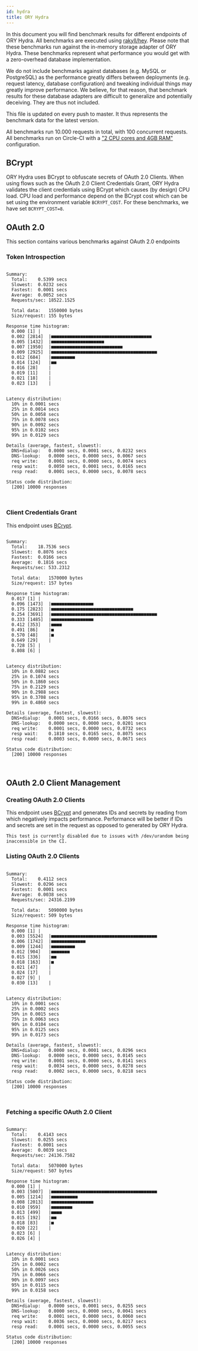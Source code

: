 ```yaml
---
id: hydra
title: ORY Hydra
---
```


In this document you will find benchmark results for different endpoints of ORY Hydra. All benchmarks are executed
using [rakyll/hey](https://github.com/rakyll/hey). Please note that these benchmarks run against the in-memory storage
adapter of ORY Hydra. These benchmarks represent what performance you would get with a zero-overhead database implementation.

We do not include benchmarks against databases (e.g. MySQL or PostgreSQL) as the performance greatly differs between
deployments (e.g. request latency, database configuration) and tweaking individual things may greatly improve performance.
We believe, for that reason, that benchmark results for these database adapters are difficult to generalize and potentially
deceiving. They are thus not included.

This file is updated on every push to master. It thus represents the benchmark data for the latest version.

All benchmarks run 10.000 requests in total, with 100 concurrent requests. All benchmarks run on Circle-CI with a
["2 CPU cores and 4GB RAM"](https://support.circleci.com/hc/en-us/articles/360000489307-Why-do-my-tests-take-longer-to-run-on-CircleCI-than-locally-)
configuration.

## BCrypt

ORY Hydra uses BCrypt to obfuscate secrets of OAuth 2.0 Clients. When using flows such as the OAuth 2.0 Client Credentials
Grant, ORY Hydra validates the client credentials using BCrypt which causes (by design) CPU load. CPU load and performance
depend on the BCrypt cost which can be set using the environment variable `BCRYPT_COST`. For these benchmarks,
we have set `BCRYPT_COST=8`.

## OAuth 2.0

This section contains various benchmarks against OAuth 2.0 endpoints

### Token Introspection

```

Summary:
  Total:	0.5399 secs
  Slowest:	0.0232 secs
  Fastest:	0.0001 secs
  Average:	0.0052 secs
  Requests/sec:	18522.1525
  
  Total data:	1550000 bytes
  Size/request:	155 bytes

Response time histogram:
  0.000 [1]	|
  0.002 [2814]	|■■■■■■■■■■■■■■■■■■■■■■■■■■■■■■■■■■■■■■
  0.005 [1432]	|■■■■■■■■■■■■■■■■■■■■
  0.007 [1950]	|■■■■■■■■■■■■■■■■■■■■■■■■■■■
  0.009 [2925]	|■■■■■■■■■■■■■■■■■■■■■■■■■■■■■■■■■■■■■■■■
  0.012 [684]	|■■■■■■■■■
  0.014 [124]	|■■
  0.016 [28]	|
  0.019 [11]	|
  0.021 [18]	|
  0.023 [13]	|


Latency distribution:
  10% in 0.0001 secs
  25% in 0.0014 secs
  50% in 0.0058 secs
  75% in 0.0078 secs
  90% in 0.0092 secs
  95% in 0.0102 secs
  99% in 0.0129 secs

Details (average, fastest, slowest):
  DNS+dialup:	0.0000 secs, 0.0001 secs, 0.0232 secs
  DNS-lookup:	0.0000 secs, 0.0000 secs, 0.0067 secs
  req write:	0.0001 secs, 0.0000 secs, 0.0074 secs
  resp wait:	0.0050 secs, 0.0001 secs, 0.0165 secs
  resp read:	0.0001 secs, 0.0000 secs, 0.0078 secs

Status code distribution:
  [200]	10000 responses



```

### Client Credentials Grant

This endpoint uses [BCrypt](#bcrypt).

```

Summary:
  Total:	18.7536 secs
  Slowest:	0.8076 secs
  Fastest:	0.0166 secs
  Average:	0.1816 secs
  Requests/sec:	533.2312
  
  Total data:	1570000 bytes
  Size/request:	157 bytes

Response time histogram:
  0.017 [1]	|
  0.096 [1473]	|■■■■■■■■■■■■■■■■
  0.175 [2823]	|■■■■■■■■■■■■■■■■■■■■■■■■■■■■■■■
  0.254 [3691]	|■■■■■■■■■■■■■■■■■■■■■■■■■■■■■■■■■■■■■■■■
  0.333 [1485]	|■■■■■■■■■■■■■■■■
  0.412 [353]	|■■■■
  0.491 [86]	|■
  0.570 [48]	|■
  0.649 [29]	|
  0.728 [5]	|
  0.808 [6]	|


Latency distribution:
  10% in 0.0882 secs
  25% in 0.1074 secs
  50% in 0.1860 secs
  75% in 0.2129 secs
  90% in 0.2988 secs
  95% in 0.3708 secs
  99% in 0.4860 secs

Details (average, fastest, slowest):
  DNS+dialup:	0.0001 secs, 0.0166 secs, 0.8076 secs
  DNS-lookup:	0.0000 secs, 0.0000 secs, 0.0201 secs
  req write:	0.0001 secs, 0.0000 secs, 0.0732 secs
  resp wait:	0.1810 secs, 0.0165 secs, 0.8075 secs
  resp read:	0.0003 secs, 0.0000 secs, 0.0671 secs

Status code distribution:
  [200]	10000 responses



```

## OAuth 2.0 Client Management

### Creating OAuth 2.0 Clients

This endpoint uses [BCrypt](#bcrypt) and generates IDs and secrets by reading from  which negatively impacts
performance. Performance will be better if IDs and secrets are set in the request as opposed to generated by ORY Hydra.

```
This test is currently disabled due to issues with /dev/urandom being inaccessible in the CI.
```

### Listing OAuth 2.0 Clients

```

Summary:
  Total:	0.4112 secs
  Slowest:	0.0296 secs
  Fastest:	0.0001 secs
  Average:	0.0038 secs
  Requests/sec:	24316.2199
  
  Total data:	5090000 bytes
  Size/request:	509 bytes

Response time histogram:
  0.000 [1]	|
  0.003 [5524]	|■■■■■■■■■■■■■■■■■■■■■■■■■■■■■■■■■■■■■■■■
  0.006 [1742]	|■■■■■■■■■■■■■
  0.009 [1244]	|■■■■■■■■■
  0.012 [904]	|■■■■■■■
  0.015 [336]	|■■
  0.018 [163]	|■
  0.021 [47]	|
  0.024 [17]	|
  0.027 [9]	|
  0.030 [13]	|


Latency distribution:
  10% in 0.0001 secs
  25% in 0.0002 secs
  50% in 0.0015 secs
  75% in 0.0063 secs
  90% in 0.0104 secs
  95% in 0.0125 secs
  99% in 0.0173 secs

Details (average, fastest, slowest):
  DNS+dialup:	0.0000 secs, 0.0001 secs, 0.0296 secs
  DNS-lookup:	0.0000 secs, 0.0000 secs, 0.0145 secs
  req write:	0.0001 secs, 0.0000 secs, 0.0141 secs
  resp wait:	0.0034 secs, 0.0000 secs, 0.0278 secs
  resp read:	0.0002 secs, 0.0000 secs, 0.0218 secs

Status code distribution:
  [200]	10000 responses



```

### Fetching a specific OAuth 2.0 Client

```

Summary:
  Total:	0.4143 secs
  Slowest:	0.0255 secs
  Fastest:	0.0001 secs
  Average:	0.0039 secs
  Requests/sec:	24136.7582
  
  Total data:	5070000 bytes
  Size/request:	507 bytes

Response time histogram:
  0.000 [1]	|
  0.003 [5007]	|■■■■■■■■■■■■■■■■■■■■■■■■■■■■■■■■■■■■■■■■
  0.005 [1214]	|■■■■■■■■■■
  0.008 [2013]	|■■■■■■■■■■■■■■■■
  0.010 [959]	|■■■■■■■■
  0.013 [499]	|■■■■
  0.015 [192]	|■■
  0.018 [83]	|■
  0.020 [22]	|
  0.023 [6]	|
  0.026 [4]	|


Latency distribution:
  10% in 0.0001 secs
  25% in 0.0002 secs
  50% in 0.0026 secs
  75% in 0.0066 secs
  90% in 0.0097 secs
  95% in 0.0115 secs
  99% in 0.0158 secs

Details (average, fastest, slowest):
  DNS+dialup:	0.0000 secs, 0.0001 secs, 0.0255 secs
  DNS-lookup:	0.0000 secs, 0.0000 secs, 0.0041 secs
  req write:	0.0001 secs, 0.0000 secs, 0.0060 secs
  resp wait:	0.0036 secs, 0.0000 secs, 0.0217 secs
  resp read:	0.0001 secs, 0.0000 secs, 0.0055 secs

Status code distribution:
  [200]	10000 responses



```
